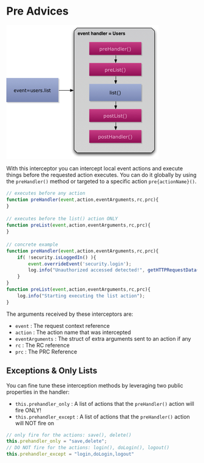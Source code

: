 # Pre Advices

![](/full/images/eventhandler-prepost.jpg)

With this interceptor you can intercept local event actions and execute things before the requested action executes. You can do it globally by using the `preHandler()` method or targeted to a specific action `pre{actionName}()`.

```javascript
// executes before any action
function preHandler(event,action,eventArguments,rc,prc){
}

// executes before the list() action ONLY
function preList(event,action,eventArguments,rc,prc){
}

// concrete example
function preHandler(event,action,eventArguments,rc,prc){
    if( !security.isLoggedIn() ){
        event.overrideEvent('security.login');
        log.info("Unauthorized accessed detected!", getHTTPRequestData());
    }
}
function preList(event,action,eventArguments,rc,prc){
    log.info("Starting executing the list action");
}
```

The arguments received by these interceptors are:

* `event` : The request context reference
* `action` : The action name that was intercepted
* `eventArguments` : The struct of extra arguments sent to an action if any
* `rc` : The RC reference
* `prc` : The PRC Reference

## Exceptions & Only Lists

You can fine tune these interception methods by leveraging two public properties in the handler:

* `this.prehandler_only` : A list of actions that the `preHandler()` action will fire ONLY!
* `this.prehandler_except` : A list of actions that the `preHandler()` action will NOT fire on

```javascript
// only fire for the actions: save(), delete()
this.prehandler_only = "save,delete";
// DO NOT fire for the actions: login(), doLogin(), logout()
this.prehandler_except = "login,doLogin,logout"
```

